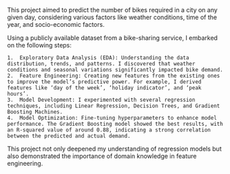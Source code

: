 This project aimed to predict the number of bikes required in a city on any given day, considering various factors like weather conditions, time of the year, and socio-economic factors.

Using a publicly available dataset from a bike-sharing service, I embarked on the following steps:

	1.	Exploratory Data Analysis (EDA): Understanding the data distribution, trends, and patterns. I discovered that weather conditions and seasonal variations significantly impacted bike demand.
	2.	Feature Engineering: Creating new features from the existing ones to improve the model’s predictive power. For example, I derived features like ‘day of the week’, ‘holiday indicator’, and ‘peak hours’.
	3.	Model Development: I experimented with several regression techniques, including Linear Regression, Decision Trees, and Gradient Boosting Machines.
	4.	Model Optimization: Fine-tuning hyperparameters to enhance model performance. The Gradient Boosting model showed the best results, with an R-squared value of around 0.88, indicating a strong correlation between the predicted and actual demand.

This project not only deepened my understanding of regression models but also demonstrated the importance of domain knowledge in feature engineering.
